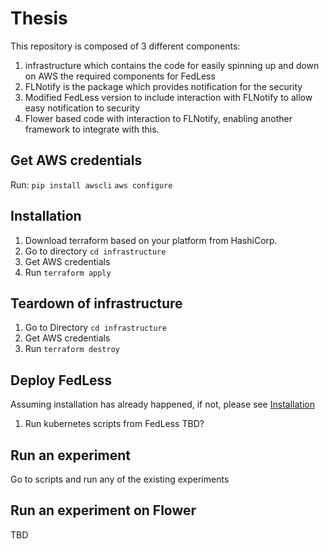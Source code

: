 # Thesis

This repository is composed of 3 different components:
1. infrastructure which contains the code for easily spinning up and down on AWS the required components for FedLess
1. FLNotify is the package which provides notification for the security
1. Modified FedLess version to include interaction with FLNotify to allow easy notification to security
1. Flower based code with interaction to FLNotify, enabling another framework to integrate with this.


## Get AWS credentials

Run:
`pip install awscli`
`aws configure`

## Installation

1. Download terraform based on your platform from HashiCorp.
1. Go to directory `cd infrastructure`
1. Get AWS credentials
1. Run `terraform apply`

## Teardown of infrastructure

1. Go to Directory `cd infrastructure`
1. Get AWS credentials
1. Run `terraform destroy`

## Deploy FedLess

Assuming installation has already happened, if not, please see [Installation](#Installation)

1. Run kubernetes scripts from FedLess TBD?


## Run an experiment

Go to scripts and run any of the existing experiments

## Run an experiment on Flower

TBD
